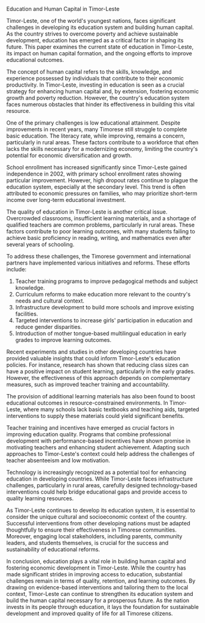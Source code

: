 Education and Human Capital in Timor-Leste

Timor-Leste, one of the world's youngest nations, faces significant challenges in developing its education system and building human capital. As the country strives to overcome poverty and achieve sustainable development, education has emerged as a critical factor in shaping its future. This paper examines the current state of education in Timor-Leste, its impact on human capital formation, and the ongoing efforts to improve educational outcomes.

The concept of human capital refers to the skills, knowledge, and experience possessed by individuals that contribute to their economic productivity. In Timor-Leste, investing in education is seen as a crucial strategy for enhancing human capital and, by extension, fostering economic growth and poverty reduction. However, the country's education system faces numerous obstacles that hinder its effectiveness in building this vital resource.

One of the primary challenges is low educational attainment. Despite improvements in recent years, many Timorese still struggle to complete basic education. The literacy rate, while improving, remains a concern, particularly in rural areas. These factors contribute to a workforce that often lacks the skills necessary for a modernizing economy, limiting the country's potential for economic diversification and growth.

School enrollment has increased significantly since Timor-Leste gained independence in 2002, with primary school enrollment rates showing particular improvement. However, high dropout rates continue to plague the education system, especially at the secondary level. This trend is often attributed to economic pressures on families, who may prioritize short-term income over long-term educational investment.

The quality of education in Timor-Leste is another critical issue. Overcrowded classrooms, insufficient learning materials, and a shortage of qualified teachers are common problems, particularly in rural areas. These factors contribute to poor learning outcomes, with many students failing to achieve basic proficiency in reading, writing, and mathematics even after several years of schooling.

To address these challenges, the Timorese government and international partners have implemented various initiatives and reforms. These efforts include:

1. Teacher training programs to improve pedagogical methods and subject knowledge.
2. Curriculum reforms to make education more relevant to the country's needs and cultural context.
3. Infrastructure development to build more schools and improve existing facilities.
4. Targeted interventions to increase girls' participation in education and reduce gender disparities.
5. Introduction of mother tongue-based multilingual education in early grades to improve learning outcomes.

Recent experiments and studies in other developing countries have provided valuable insights that could inform Timor-Leste's education policies. For instance, research has shown that reducing class sizes can have a positive impact on student learning, particularly in the early grades. However, the effectiveness of this approach depends on complementary measures, such as improved teacher training and accountability.

The provision of additional learning materials has also been found to boost educational outcomes in resource-constrained environments. In Timor-Leste, where many schools lack basic textbooks and teaching aids, targeted interventions to supply these materials could yield significant benefits.

Teacher training and incentives have emerged as crucial factors in improving education quality. Programs that combine professional development with performance-based incentives have shown promise in motivating teachers and enhancing student achievement. Adapting such approaches to Timor-Leste's context could help address the challenges of teacher absenteeism and low motivation.

Technology is increasingly recognized as a potential tool for enhancing education in developing countries. While Timor-Leste faces infrastructure challenges, particularly in rural areas, carefully designed technology-based interventions could help bridge educational gaps and provide access to quality learning resources.

As Timor-Leste continues to develop its education system, it is essential to consider the unique cultural and socioeconomic context of the country. Successful interventions from other developing nations must be adapted thoughtfully to ensure their effectiveness in Timorese communities. Moreover, engaging local stakeholders, including parents, community leaders, and students themselves, is crucial for the success and sustainability of educational reforms.

In conclusion, education plays a vital role in building human capital and fostering economic development in Timor-Leste. While the country has made significant strides in improving access to education, substantial challenges remain in terms of quality, retention, and learning outcomes. By drawing on evidence-based interventions and tailoring them to the local context, Timor-Leste can continue to strengthen its education system and build the human capital necessary for a prosperous future. As the nation invests in its people through education, it lays the foundation for sustainable development and improved quality of life for all Timorese citizens.